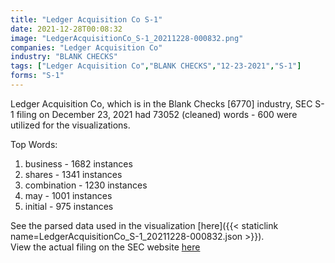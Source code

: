 ```yaml
---
title: "Ledger Acquisition Co S-1"
date: 2021-12-28T00:08:32
image: "LedgerAcquisitionCo_S-1_20211228-000832.png"
companies: "Ledger Acquisition Co"
industry: "BLANK CHECKS"
tags: ["Ledger Acquisition Co","BLANK CHECKS","12-23-2021","S-1"]
forms: "S-1"
---
```

Ledger Acquisition Co, which is in the Blank Checks [6770] industry, SEC S-1 filing on December 23, 2021 had 73052 (cleaned) words - 600 were utilized for the visualizations.

Top Words:
1. business - 1682 instances
2. shares - 1341 instances
3. combination - 1230 instances
4. may - 1001 instances
5. initial - 975 instances


See the parsed data used in the visualization [here]({{< staticlink name=LedgerAcquisitionCo_S-1_20211228-000832.json >}}).  
View the actual filing on the SEC website [here](https://www.sec.gov/Archives/edgar/data/1872206/0001104659-21-153030.txt)